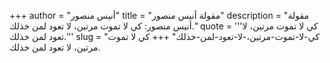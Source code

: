 +++
author = "أنيس منصور"
title = "مقولة أنيس منصور"
description = "مقولة أنيس منصور: كي لا تموت مرتين، لا تعود لمن خذلك."
quote = '''كي لا تموت مرتين، لا تعود لمن خذلك.'''
slug = "كي-لا-تموت-مرتين،-لا-تعود-لمن-خذلك"
+++
كي لا تموت مرتين، لا تعود لمن خذلك.
